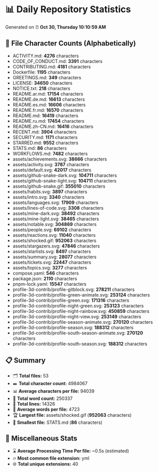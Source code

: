 # 📊 Daily Repository Statistics
Generated on ⏰ **Oct 30, Thursday 10:10:59 AM**

## 📂 File Character Counts (Alphabetically)
- ACTIVITY.md: **4276** characters
- CODE_OF_CONDUCT.md: **3391** characters
- CONTRIBUTING.md: **4181** characters
- Dockerfile: **1195** characters
- GREETINGS.md: **349** characters
- LICENSE: **34650** characters
- NOTICE.txt: **218** characters
- README.ar.md: **17154** characters
- README.de.md: **16613** characters
- README.es.md: **16606** characters
- README.fr.md: **16570** characters
- README.md: **16419** characters
- README.ru.md: **17454** characters
- README.zh-CN.md: **16416** characters
- RECENT.md: **3904** characters
- SECURITY.md: **1171** characters
- STARRED.md: **9552** characters
- STATS.md: **86** characters
- WORKFLOWS.md: **7482** characters
- assets/achievements.svg: **38666** characters
- assets/activity.svg: **3787** characters
- assets/default.svg: **42017** characters
- assets/github-snake-dark.svg: **104711** characters
- assets/github-snake-light.svg: **104711** characters
- assets/github-snake.gif: **355010** characters
- assets/habits.svg: **3897** characters
- assets/intro.svg: **3340** characters
- assets/languages.svg: **17909** characters
- assets/lines-of-code.svg: **3308** characters
- assets/mine-dark.svg: **38492** characters
- assets/mine-light.svg: **38465** characters
- assets/notable.svg: **304869** characters
- assets/people.svg: **69102** characters
- assets/reactions.svg: **11040** characters
- assets/shocked.gif: **952063** characters
- assets/stargazers.svg: **47846** characters
- assets/starlists.svg: **8497** characters
- assets/summary.svg: **28077** characters
- assets/tickets.svg: **22447** characters
- assets/topics.svg: **3277** characters
- compose.yaml: **546** characters
- package.json: **2110** characters
- pnpm-lock.yaml: **15547** characters
- profile-3d-contrib/profile-gitblock.svg: **278211** characters
- profile-3d-contrib/profile-green-animate.svg: **253124** characters
- profile-3d-contrib/profile-green.svg: **171316** characters
- profile-3d-contrib/profile-night-green.svg: **253123** characters
- profile-3d-contrib/profile-night-rainbow.svg: **450859** characters
- profile-3d-contrib/profile-night-view.svg: **253149** characters
- profile-3d-contrib/profile-season-animate.svg: **270120** characters
- profile-3d-contrib/profile-season.svg: **188312** characters
- profile-3d-contrib/profile-south-season-animate.svg: **270120** characters
- profile-3d-contrib/profile-south-season.svg: **188312** characters

## 📋 Summary
- 🗂️ **Total files:** 53
- ✒️ **Total character count:** 4984067
- 📊 **Average characters per file:** 94039
- 📝 **Total word count:** 250337
- 🧾 **Total lines:** 14326
- 📐 **Average words per file:** 4723
- 🏆 **Largest file:** assets/shocked.gif (**952063** characters)
- 🥉 **Smallest file:** STATS.md (**86** characters)

## 🌟 Miscellaneous Stats
- ⌛ **Average Processing Time Per file:** ~0.5s (estimated)
- 🔥 **Most common file extension:** yml
- 🌐 **Total unique extensions:** 40
